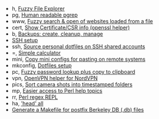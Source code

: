 * h, [Fuzzy File Explorer](ex.py)
* pg, [Human readable pgrep](pg.pl)
* www, [Fuzzy search & open of websites loaded from a file](www.pl)
* cert, [Show Certificate/CSR info (openssl helper)](cert.pl)
* b, [Backups: create, cleanup, manage](backup.pl)
* [SSH setup](mkssh.pl)
* ssh, [Source personal dotfiles on SSH shared accounts](ssh.pl)
* =, [Simple calculator](calc.pl)
* mini, [Copy mini configs for pasting on remote systems](mini.pl)
* mkconfig, [Dotfiles setup](mkconfig.py)
* pc, [Fuzzy password lookup plus copy to clipboard](pc.pl)
* vpn, [OpenVPN helper for NordVPN](vpn.pl)
* pics, [Sort camera shots into timestamped folders](pics.pl)
* mp, [Easier access to Perl help topics](man.pl)
* rr, [Perl regex REPL](rrepl.pl)
* ha, ['head' all](headall.pl)
* [Generate a Makefile for postfix Berkeley DB (.db) files](mail/makefile-db.pl)
